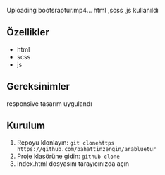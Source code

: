 Uploading bootsraptur.mp4…
html ,scss ,js kullanıldı
## Özellikler
- html
- scss
- js
## Gereksinimler
responsive tasarım uygulandı
## Kurulum
1. Repoyu klonlayın: `git clonehttps https://github.com/bahattinzengin/arabluetur`
2. Proje klasörüne gidin: `github-clone`
3. index.html dosyasını tarayıcınızda açın

